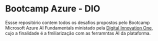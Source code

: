 # Bootcamp Azure - DIO

Essse repositório contem todos os desafios propostos pelo Bootcamp Microsoft Azure AI Fundamentals ministado pela [Digital Innovation One](https://www.dio.me/), cujo 
a finalidade é a fmiliarização com as ferramntas AI da plataforma. 
